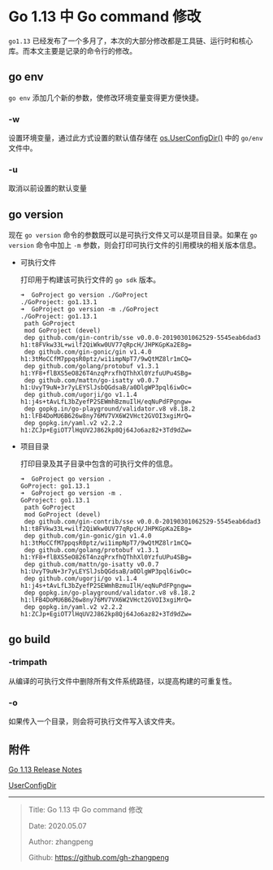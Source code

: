 # Go 1.13 中 Go command 修改

`go1.13` 已经发布了一个多月了，本次的大部分修改都是工具链、运行时和核心库。而本文主要是记录的命令行的修改。

## go env

`go env` 添加几个新的参数，使修改环境变量变得更方便快捷。

### -w

设置环境变量，通过此方式设置的默认值存储在 [os.UserConfigDir()](https://golang.org/pkg/os/#UserConfigDir) 中的 `go/env` 文件中。

### -u

取消以前设置的默认变量

## go version

现在 `go version` 命令的参数既可以是可执行文件又可以是项目目录。如果在 `go version` 命令中加上 `-m` 参数，则会打印可执行文件的引用模块的相关版本信息。

- 可执行文件

  打印用于构建该可执行文件的 `go sdk` 版本。

  ```shell
  ➜  GoProject go version ./GoProject
  ./GoProject: go1.13.1
  ➜  GoProject go version -m ./GoProject
  ./GoProject: go1.13.1
   path GoProject
   mod GoProject (devel)
   dep github.com/gin-contrib/sse v0.0.0-20190301062529-5545eab6dad3 h1:t8FVkw33L+wilf2QiWkw0UV77qRpcH/JHPKGpKa2E8g=
   dep github.com/gin-gonic/gin v1.4.0 h1:3tMoCCfM7ppqsR0ptz/wi1impNpT7/9wQtMZ8lr1mCQ=
   dep github.com/golang/protobuf v1.3.1 h1:YF8+flBXS5eO826T4nzqPrxfhQThhXl0YzfuUPu4SBg=
   dep github.com/mattn/go-isatty v0.0.7 h1:UvyT9uN+3r7yLEYSlJsbQGdsaB/a0DlgWP3pql6iwOc=
   dep github.com/ugorji/go v1.1.4 h1:j4s+tAvLfL3bZyefP2SEWmhBzmuIlH/eqNuPdFPgngw=
   dep gopkg.in/go-playground/validator.v8 v8.18.2 h1:lFB4DoMU6B626w8ny76MV7VX6W2VHct2GVOI3xgiMrQ=
   dep gopkg.in/yaml.v2 v2.2.2 h1:ZCJp+EgiOT7lHqUV2J862kp8Qj64Jo6az82+3Td9dZw=
  ```

- 项目目录

  打印目录及其子目录中包含的可执行文件的信息。

  ```shell
  ➜  GoProject go version .
  GoProject: go1.13.1
  ➜  GoProject go version -m .
  GoProject: go1.13.1
   path GoProject
   mod GoProject (devel)
   dep github.com/gin-contrib/sse v0.0.0-20190301062529-5545eab6dad3 h1:t8FVkw33L+wilf2QiWkw0UV77qRpcH/JHPKGpKa2E8g=
   dep github.com/gin-gonic/gin v1.4.0 h1:3tMoCCfM7ppqsR0ptz/wi1impNpT7/9wQtMZ8lr1mCQ=
   dep github.com/golang/protobuf v1.3.1 h1:YF8+flBXS5eO826T4nzqPrxfhQThhXl0YzfuUPu4SBg=
   dep github.com/mattn/go-isatty v0.0.7 h1:UvyT9uN+3r7yLEYSlJsbQGdsaB/a0DlgWP3pql6iwOc=
   dep github.com/ugorji/go v1.1.4 h1:j4s+tAvLfL3bZyefP2SEWmhBzmuIlH/eqNuPdFPgngw=
   dep gopkg.in/go-playground/validator.v8 v8.18.2 h1:lFB4DoMU6B626w8ny76MV7VX6W2VHct2GVOI3xgiMrQ=
   dep gopkg.in/yaml.v2 v2.2.2 h1:ZCJp+EgiOT7lHqUV2J862kp8Qj64Jo6az82+3Td9dZw=
  ```

## go build

### -trimpath

从编译的可执行文件中删除所有文件系统路径，以提高构建的可重复性。

### -o

如果传入一个目录，则会将可执行文件写入该文件夹。

## 附件

[Go 1.13 Release Notes](https://golang.org/doc/go1.13)

[UserConfigDir](https://golang.org/pkg/os/#UserConfigDir)

---

> Title: Go 1.13 中 Go command 修改
>
> Date: 2020.05.07
>
> Author: zhangpeng
>
> Github: <https://github.com/gh-zhangpeng>
